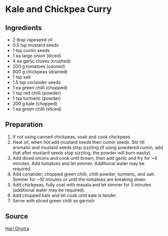 # Kale and Chickpea Curry

## Ingredients

- 2 tbsp rapeseed oil
- 0.5 tsp mustard seeds
- 1 tsp cumin seeds
- 1 ea large onion (diced)
- 4 ea garlic cloves (crushed)
- 200 g tomatoes (canned)
- 800 g chickpeas (drained)
- 1 tsp salt
- 1.5 tsp coriander seeds
- 1 ea green chilli (chopped)
- 1 tsp red chilli (powder)
- 1 tsp turmeric (powder)
- 200 g kale (chopped)
- 1 ea green chilli (sliced)

## Preparation

1. If not using canned chickpeas, soak and cook chickpeas.
1. Heat oil, when hot add mustard seeds then cumin seeds. Stir till aromatic and mustard seeds stop sizzling (if using powdered cumin, add that after mustard seeds stop sizzling, the powder will burn easily).
1. Add diced onions and cook until brown, then add garlic and fry for ~4 minutes. Add tomatoes and let simmer. Additional water may be required.
1. Add coriander, chopped green chilli, chilli powder, turmeric, and salt. Simmer for ~10 minutes or until the tomatoes are breaking down.
1. Add chickpeas, fully coat with masala and let simmer for 5 minutes (additional water may be required).
1. Add chopped kale and let cook until kale is tender.
1. Serve with sliced green chilli as garnish

## Source

[Hari Ghotra](https://www.harighotra.co.uk/kale-and-chickpea-curry-recipe)
